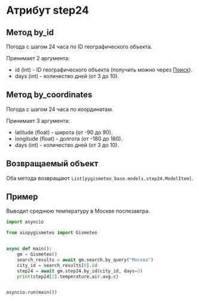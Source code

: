 # Атрибут step24

## Метод by_id

Погода с шагом 24 часа по ID географического объекта.

Принимает 2 аргумента:

- id (int) - ID географического объекта (получить можно через [Поиск](search.md)).
- days (int) - количество дней (от 3 до 10).

## Метод by_coordinates

Погода с шагом 24 часа по координатам.

Принимает 3 аргумента:

- latitude (float) - широта (от -90 до 90).
- longitude (float) - долгота (от -180 до 180).
- days (int) - количество дней (от 3 до 10).

## Возвращаемый объект

Оба метода возвращают `List[pygismeteo_base.models.step24.ModelItem]`.

## Пример

Выводит среднюю температуру в Москве послезавтра.

```python
import asyncio

from aiopygismeteo import Gismeteo


async def main():
    gm = Gismeteo()
    search_results = await gm.search.by_query("Москва")
    city_id = search_results[0].id
    step24 = await gm.step24.by_id(city_id, days=3)
    print(step24[2].temperature.air.avg.c)


asyncio.run(main())
```
